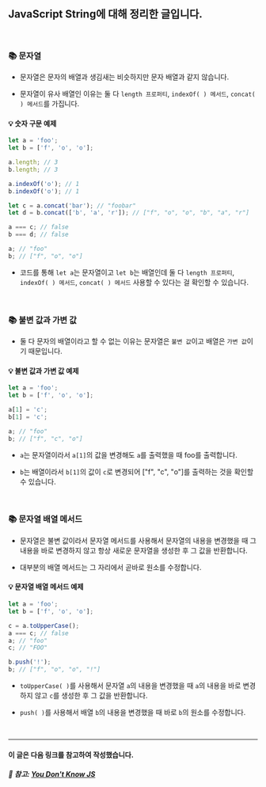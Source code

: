 ## JavaScript String에 대해 정리한 글입니다.

<br>

### 📚 문자열

- 문자열은 문자의 배열과 생김새는 비슷하지만 문자 배열과 같지 않습니다.

- 문자열이 유사 배열인 이유는 둘 다 `length 프로퍼티`, `indexOf( ) 메서드`, `concat( ) 메서드`를 가집니다.

#### 💡 숫자 구문 예제

```js
let a = 'foo';
let b = ['f', 'o', 'o'];

a.length; // 3
b.length; // 3

a.indexOf('o'); // 1
b.indexOf('o'); // 1

let c = a.concat('bar'); // "foobar"
let d = b.concat(['b', 'a', 'r']); // ["f", "o", "o", "b", "a", "r"]

a === c; // false
b === d; // false

a; // "foo"
b; // ["f", "o", "o"]
```

- 코드를 통해 `let a`는 문자열이고 `let b`는 배열인데 둘 다 `length 프로퍼티`, `indexOf( ) 메서드`, `concat( ) 메서드` 사용할 수 있다는 걸 확인할 수 있습니다.

<br>

### 📚 불변 값과 가변 값

- 둘 다 문자의 배열이라고 할 수 없는 이유는 문자열은 `불변 값`이고 배열은 `가변 값`이기 때문입니다.

#### 💡 불변 값과 가변 값 예제

```js
let a = 'foo';
let b = ['f', 'o', 'o'];

a[1] = 'c';
b[1] = 'c';

a; // "foo"
b; // ["f", "c", "o"]
```

- `a`는 문자열이라서 `a[1]`의 값을 변경해도 `a`를 출력했을 때 foo를 출력합니다.

- `b`는 배열이라서 `b[1]`의 값이 `c`로 변경되어 ["f", "c", "o"]를 출력하는 것을 확인할 수 있습니다.

<br>

### 📚 문자열 배열 메서드

- 문자열은 불변 값이라서 문자열 메서드를 사용해서 문자열의 내용을 변경했을 때 그 내용을 바로 변경하지 않고 항상 새로운 문자열을 생성한 후 그 값을 반환합니다.

- 대부분의 배열 메서드는 그 자리에서 곧바로 원소를 수정합니다.

#### 💡 문자열 배열 메서드 예제

```js
let a = 'foo';
let b = ['f', 'o', 'o'];

c = a.toUpperCase();
a === c; // false
a; // "foo"
c; // "FOO"

b.push('!');
b; // ["f", "o", "o", "!"]
```

- `toUpperCase( )`를 사용해서 문자열 `a`의 내용을 변경했을 때 `a`의 내용을 바로 변경하지 않고 `c`를 생성한 후 그 값을 반환합니다.

- `push( )`를 사용해서 배열 `b`의 내용을 변경했을 때 바로 `b`의 원소를 수정합니다.

<br>

<hr>

#### 이 글은 다음 링크를 참고하여 작성했습니다.

##### 📂 참고: [You Don't Know JS](https://github.com/getify/You-Dont-Know-JS)
